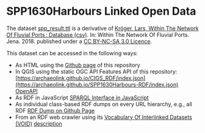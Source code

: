 # SPP1630Harbours Linked Open Data
                                            
The dataset [spp_result.ttl](https://github.com/archaeolink/SPP1630Harbours-RDF/blob/main/spp_result.ttl) is a derivative of [Kröger, Lars, Within The Network Of Fluvial Ports : Database (csv)](https://www.db-thueringen.de/receive/dbt_mods_00035241). In: Within The Network Of Fluvial Ports. Jena. 2018. published under a [CC BY-NC-SA 3.0 Licence](http://creativecommons.org/licenses/by-nc-sa/4.0/).
                                                                                            
This dataset can be accessed in the following ways:                                                                                                             
* As HTML using the [Github page](https://archaeolink.github.io/SPP1630Harbours-RDF/) of this repository              
* In QGIS using the static OGC API Features API of this repository: [https://archaeolink.github.io/CIGS_RDF/index.json](https://archaeolink.github.io/SPP1630Harbours-RDF/index.json) [OpenAPI](https://archaeolink.github.io/SPP1630Harbours-RDF/api/api.html)
* As RDF in JavaScript [SPARQL Interface in JavaScript](https://archaeolink.github.io/SPP1630Harbours-RDF/sparql.html?endpoint=https://archaeolink.github.io/SPP1630Harbours-RDF/index.ttl)
* As individual class-based RDF dumps on every URL hierarchy, e.g., all RDF [RDF Dump on Github Page](https://archaeolink.github.io/SPP1630Harbours-RDF/index.ttl)
* From an RDF web crawler using its [Vocabulary Of Interlinked Datasets (VOID)](https://www.w3.org/TR/void/) [description](https://archaeolink.github.io/SPP1630Harbours-RDF/void.ttl) 
 
